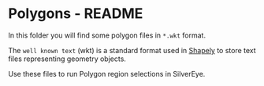 # Polygons - README

In this folder you will find some polygon files in `*.wkt` format.

The `well known text` (wkt) is a standard format used in [Shapely](https://shapely.readthedocs.io/en/stable/manual.html) to store text files representing geometry objects.

Use these files to run Polygon region selections in SilverEye.

